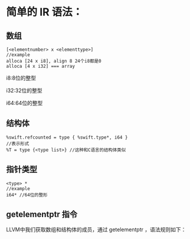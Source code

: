 # 简单的 IR 语法： 

## 数组 

```
[<elementnumber> x <elementtype>] 
//example 
alloca [24 x i8], align 8 24个i8都是0 
alloca [4 x i32] === array 
```

i8:8位的整型

i32:32位的整型

i64:64位的整型

## 结构体 

```
%swift.refcounted = type { %swift.type*, i64 } 
//表示形式
%T = type {<type list>} //这种和C语言的结构体类似
```

## 指针类型 

```
<type> * 
//example
i64* //64位的整形
```

## getelementptr 指令 

LLVM中我们获取数组和结构体的成员，通过 getelementptr ，语法规则如下： 









































































